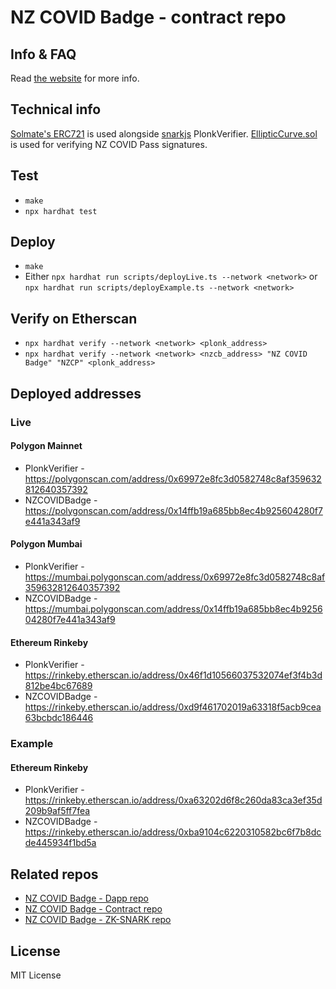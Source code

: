 # NZ COVID Badge - contract repo

## Info & FAQ
Read [the website](https://nzcb.netlify.app/) for more info.


## Technical info
[Solmate's ERC721](https://github.com/Rari-Capital/solmate/blob/main/src/tokens/ERC721.sol) is used alongside [snarkjs](https://github.com/iden3/snarkjs) PlonkVerifier. [EllipticCurve.sol](contracts/EllipticCurve.sol) is used for verifying NZ COVID Pass signatures. 

## Test
- `make`
- `npx hardhat test`

## Deploy
- `make`
- Either `npx hardhat run scripts/deployLive.ts --network <network>` or `npx hardhat run scripts/deployExample.ts --network <network>`

## Verify on Etherscan
- `npx hardhat verify --network <network> <plonk_address>`
- `npx hardhat verify --network <network> <nzcb_address> "NZ COVID Badge" "NZCP" <plonk_address>`

## Deployed addresses
### Live
#### Polygon Mainnet
- PlonkVerifier - https://polygonscan.com/address/0x69972e8fc3d0582748c8af359632812640357392
- NZCOVIDBadge - https://polygonscan.com/address/0x14ffb19a685bb8ec4b925604280f7e441a343af9

#### Polygon Mumbai
- PlonkVerifier - https://mumbai.polygonscan.com/address/0x69972e8fc3d0582748c8af359632812640357392
- NZCOVIDBadge - https://mumbai.polygonscan.com/address/0x14ffb19a685bb8ec4b925604280f7e441a343af9

#### Ethereum Rinkeby
- PlonkVerifier - https://rinkeby.etherscan.io/address/0x46f1d10566037532074ef3f4b3d812be4bc67689
- NZCOVIDBadge - https://rinkeby.etherscan.io/address/0xd9f461702019a63318f5acb9cea63bcbdc186446

### Example
#### Ethereum Rinkeby
- PlonkVerifier - https://rinkeby.etherscan.io/address/0xa63202d6f8c260da83ca3ef35d209b9af5ff7fea
- NZCOVIDBadge - https://rinkeby.etherscan.io/address/0xba9104c6220310582bc6f7b8dcde445934f1bd5a

## Related repos
- [NZ COVID Badge - Dapp repo](https://github.com/noway/nzcb-dapp)
- [NZ COVID Badge - Contract repo](https://github.com/noway/nzcb)
- [NZ COVID Badge - ZK-SNARK repo](https://github.com/noway/nzcb-circom)

## License
MIT License
